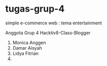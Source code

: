 # tugas-grup-4
simple e-commerce web : tema entertainment

Anggota Grup 4 Hacktiv8-Class-Blogger

1. Monica Anggen
2. Damar Aisyah
3. Lidya Fitrian
4.
